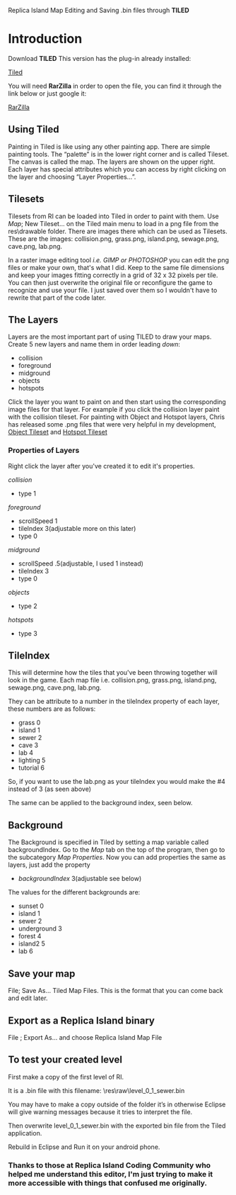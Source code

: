 Replica Island Map Editing and Saving .bin files through **TILED**

# Introduction #
Download **TILED** This version has the plug-in already installed:

[Tiled](https://docs.google.com/leaf?id=0B0GnkjGeZLkPMjY0OTk3YWQtZTA0NC00ODQ5LWJlYjMtNDk1OTBjMTBiNWE1&sort=name&layout=list&num=50&pli=1)

You will need **RarZilla** in order to open the file, you can find it through the link below or just google it:

[RarZilla](http://download.cnet.com/RarZilla-Free-Unrar/3000-2250_4-10647724.html)

## **Using Tiled** ##

Painting in Tiled is like using any other painting app. There are simple
painting tools. The “palette” is in the lower right corner and is called
Tileset. The canvas is called the map. The layers are shown on the upper
right. Each layer has special attributes which you can access by right
clicking on the layer and choosing “Layer Properties…”.

## **Tilesets** ##

Tilesets from RI can be loaded into Tiled in order to paint with them.  Use
_Map_; New Tileset… on the Tiled main menu to load in a png file from the
res\drawable folder. There are images there which can be used as Tilesets.
These are the images: collision.png, grass.png, island.png, sewage.png,
cave.png, lab.png.

In a raster image editing tool _i.e. GIMP or PHOTOSHOP_ you can edit the png files or make your own, that's what I did.
Keep to the same file dimensions and keep your images fitting correctly
in a grid of 32 x 32 pixels per tile. You can then just overwrite the
original file or reconfigure the game to recognize and use your file. I just saved over them so I wouldn't have to rewrite that part of the code later.


## **The Layers** ##

Layers are the most important part of using TILED to draw your maps.
Create 5 new layers and name them in order leading _down_:

  * collision
  * foreground
  * midground
  * objects
  * hotspots

Click the layer you want to paint on and then start using the corresponding image files for that layer. For example if you click the collision layer paint with the collision tileset. For painting with Object and Hotspot layers, Chris has released some .png files that were very helpful in my development, [Object Tileset](http://groups.google.com/group/replica-island-coding-community/attach/6977b5399f43c0c6/object-tileset.png?part=2) and [Hotspot Tileset](http://groups.google.com/group/replica-island-coding-community/attach/6977b5399f43c0c6/hot-spot-tileset.png?part=3)

### **Properties of Layers** ###

Right click the layer after you've created it to edit it's properties.


_collision_
  * type           1

_foreground_
  * scrollSpeed           1
  * tileIndex           3(adjustable more on this later)
  * type           0

_midground_
  * scrollSpeed          .5(adjustable, I used 1 instead)
  * tileIndex           3
  * type           0

_objects_
  * type           2

_hotspots_
  * type           3


## **TileIndex** ##

This will determine how the tiles that you've been throwing together will look in the game. Each map file i.e. collision.png, grass.png, island.png, sewage.png, cave.png, lab.png.

They can be attribute to a number in the tileIndex property of each layer, these numbers are as follows:

  * grass            0
  * island           1
  * sewer            2
  * cave             3
  * lab              4
  * lighting         5
  * tutorial         6

So, if you want to use the lab.png as your tileIndex you would make the #4 instead of 3 (as seen above)

The same can be applied to the background index, seen below.

## **Background** ##

The Background is specified in Tiled by setting a map variable called
backgroundIndex. Go to the _Map_ tab on the top of the program, then go to the subcategory _Map Properties_. Now you can add properties the same as layers, just add the property

  * _backgroundIndex_           3(adjustable see below)

The values for the different backgrounds are:

  * sunset           0
  * island           1
  * sewer            2
  * underground      3
  * forest           4
  * island2          5
  * lab              6

## **Save your map** ##

File; Save As… Tiled Map Files. This is the format that you can come back and edit later.

## **Export as a Replica Island binary** ##

File ; Export As… and choose Replica Island Map File

## **To test your created level** ##

First make a copy of the first level of RI.

It is a .bin file with this filename: \res\raw\level\_0\_1\_sewer.bin

You may have to make a copy outside of the folder it’s in otherwise Eclipse
will give warning messages because it tries to interpret the file.

Then overwrite level\_0\_1\_sewer.bin with the exported bin file from the Tiled
application.

Rebuild in Eclipse and Run it on your android phone.


### **Thanks to those at Replica Island Coding Community who helped me understand this editor, I'm just trying to make it more accessible with things that confused me originally.** ###